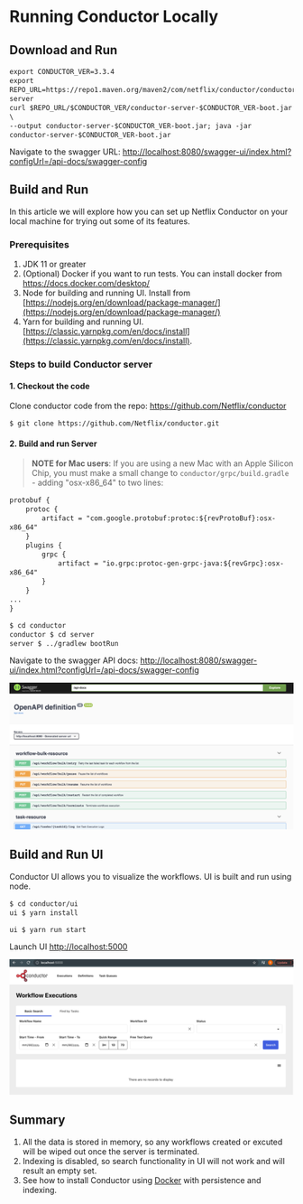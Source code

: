 # Running Conductor Locally

## Download and Run
```shell
export CONDUCTOR_VER=3.3.4
export REPO_URL=https://repo1.maven.org/maven2/com/netflix/conductor/conductor-server
curl $REPO_URL/$CONDUCTOR_VER/conductor-server-$CONDUCTOR_VER-boot.jar \
--output conductor-server-$CONDUCTOR_VER-boot.jar; java -jar conductor-server-$CONDUCTOR_VER-boot.jar 
```
Navigate to the swagger URL: [http://localhost:8080/swagger-ui/index.html?configUrl=/api-docs/swagger-config](http://localhost:8080/swagger-ui/index.html?configUrl=/api-docs/swagger-config)

## Build and Run

In this article we will explore how you can set up Netflix Conductor on your local machine for trying out some of its
features.

### Prerequisites
1. JDK 11 or greater
2. (Optional) Docker if you want to run tests.  You can install docker from https://docs.docker.com/desktop/
3. Node for building and running UI.  Install from [https://nodejs.org/en/download/package-manager/](https://nodejs.org/en/download/package-manager/)
4. Yarn for building and running UI.  [https://classic.yarnpkg.com/en/docs/install](https://classic.yarnpkg.com/en/docs/install).

### Steps to build Conductor server

#### 1. Checkout the code
Clone conductor code from the repo: https://github.com/Netflix/conductor

```shell
$ git clone https://github.com/Netflix/conductor.git
```
#### 2. Build and run Server


> **NOTE for Mac users**: If you are using a new Mac with an Apple Silicon Chip, you must make a small change to ```conductor/grpc/build.gradle``` - adding "osx-x86_64" to two lines:
```
protobuf {
    protoc {
        artifact = "com.google.protobuf:protoc:${revProtoBuf}:osx-x86_64"
    }
    plugins {
        grpc {
            artifact = "io.grpc:protoc-gen-grpc-java:${revGrpc}:osx-x86_64"
        }
    }
...
} 
```

```shell
$ cd conductor
conductor $ cd server
server $ ../gradlew bootRun
```

Navigate to the swagger API docs:
[http://localhost:8080/swagger-ui/index.html?configUrl=/api-docs/swagger-config](http://localhost:8080/swagger-ui/index.html?configUrl=/api-docs/swagger-config)

![Conductor Swagger](img/tutorial/swagger.png)

## Build and Run UI

Conductor UI allows you to visualize the workflows.  UI is built and run using node.

```shell
$ cd conductor/ui
ui $ yarn install
```

```shell
ui $ yarn run start
```

Launch UI [http://localhost:5000](http://localhost:5000)

![Conductor Server Home Page](img/tutorial/conductorUI.png)

## Summary
1. All the data is stored in memory, so any workflows created or excuted will be wiped out once the server is terminated.
2. Indexing is disabled, so search functionality in UI will not work and will result an empty set.
3. See how to install Conductor using [Docker](running-locally-docker.md) with persistence and indexing.